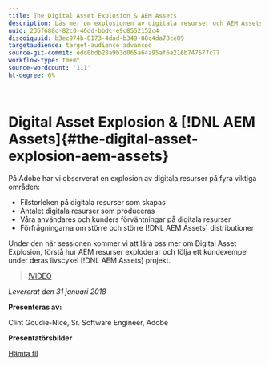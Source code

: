 ```yaml
---
title: The Digital Asset Explosion & AEM Assets
description: Läs mer om explosionen av digitala resurser och AEM Assets på Adobe.
uuid: 236f688c-82c0-46dd-bbdc-e9c8552152c4
discoiquuid: b3ec974b-8173-4dad-b349-88c4da78ce89
targetaudience: target-audience advanced
source-git-commit: edd0bdb28a9b3d065a64a95af6a216b747577c77
workflow-type: tm+mt
source-wordcount: '111'
ht-degree: 0%

---
```


# Digital Asset Explosion &amp; [!DNL AEM Assets]{#the-digital-asset-explosion-aem-assets}

På Adobe har vi observerat en explosion av digitala resurser på fyra viktiga områden:

* Filstorleken på digitala resurser som skapas
* Antalet digitala resurser som produceras
* Våra användares och kunders förväntningar på digitala resurser
* Förfrågningarna om större och större [!DNL AEM Assets] distributioner

Under den här sessionen kommer vi att lära oss mer om Digital Asset Explosion, förstå hur AEM resurser exploderar och följa ett kundexempel under deras livscykel [!DNL AEM Assets] projekt.

>[!VIDEO](https://video.tv.adobe.com/v/21474/?quality=9)

*Levererat den 31 januari 2018*

**Presenteras av:**

Clint Goudie-Nice, Sr. Software Engineer, Adobe

**Presentatörsbilder**

[Hämta fil](assets/1+30+18+the+digital+asset+explosion+gems.pdf)
<!--
[Get back to the Overview](https://helpx.adobe.com/experience-manager/kt/eseminars/gems/aem-index.html)
-->
